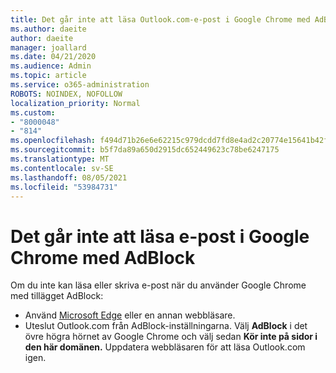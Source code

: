 ```yaml
---
title: Det går inte att läsa Outlook.com-e-post i Google Chrome med AdBlock
ms.author: daeite
author: daeite
manager: joallard
ms.date: 04/21/2020
ms.audience: Admin
ms.topic: article
ms.service: o365-administration
ROBOTS: NOINDEX, NOFOLLOW
localization_priority: Normal
ms.custom:
- "8000048"
- "814"
ms.openlocfilehash: f494d71b26e6e62215c979dcdd7fd8e4ad2c20774e15641b42f1f6208eaa2922
ms.sourcegitcommit: b5f7da89a650d2915dc652449623c78be6247175
ms.translationtype: MT
ms.contentlocale: sv-SE
ms.lasthandoff: 08/05/2021
ms.locfileid: "53984731"
---
```

# <a name="cant-read-email-in-google-chrome-with-adblock"></a>Det går inte att läsa e-post i Google Chrome med AdBlock

Om du inte kan läsa eller skriva e-post när du använder Google Chrome med tillägget AdBlock:

- Använd [Microsoft Edge](https://go.microsoft.com/fwlink/p/?linkid=2001503&amp;clcid=0x409) eller en annan webbläsare.
- Uteslut Outlook.com från AdBlock-inställningarna. Välj **AdBlock** i det övre högra hörnet av Google Chrome och välj sedan **Kör inte på sidor i den här domänen.** Uppdatera webbläsaren för att läsa Outlook.com igen.